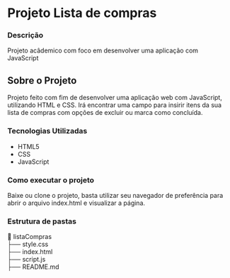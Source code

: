 # Projeto Lista de compras

### Descrição
Projeto acâdemico com foco em desenvolver uma aplicação com JavaScript
## Sobre o Projeto
Projeto feito com fim de desenvolver uma aplicação web com JavaScript, utilizando HTML e CSS. Irá encontrar uma campo para insirir itens da sua lista de compras com opções de excluir ou marca como concluída. 

### Tecnologias Utilizadas
- HTML5
- CSS
- JavaScript

### Como executar o projeto
Baixe ou clone o projeto, basta utilizar seu navegador de preferência para abrir o arquivo index.html e visualizar a página.

### Estrutura de pastas

📂 listaCompras\
├── style.css\
├── index.html\
├── script.js\
├── README.md
